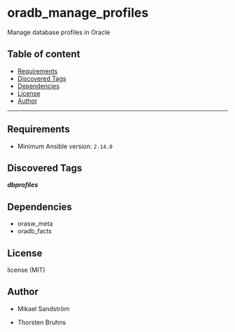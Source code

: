 # oradb_manage_profiles

Manage database profiles in Oracle

## Table of content

- [Requirements](#requirements)
- [Discovered Tags](#discovered-tags)
- [Dependencies](#dependencies)
- [License](#license)
- [Author](#author)

---

## Requirements

- Minimum Ansible version: `2.14.0`


## Discovered Tags

**_dbprofiles_**

## Dependencies

- orasw_meta
- oradb_facts

## License

license (MIT)

## Author

- Mikael Sandström

- Thorsten Bruhns
